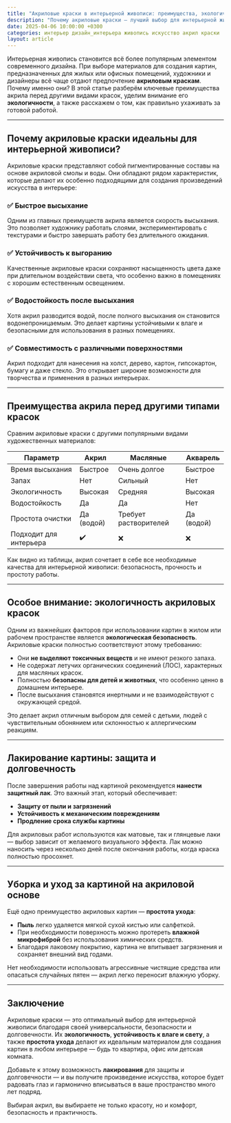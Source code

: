 ```yaml
---
title: "Акриловые краски в интерьерной живописи: преимущества, экологичность и уход"
description: "Почему акриловые краски — лучший выбор для интерьерной живописи. Экологичность, долговечность, простота ухода и защита лаком."
date: 2025-04-06 10:00:00 +0300
categories: интерьер дизайн_интерьера живопись искусство акрил краски
layout: article
---
```


Интерьерная живопись становится всё более популярным элементом современного дизайна. При выборе материалов для создания картин, предназначенных для жилых или офисных помещений, художники и дизайнеры всё чаще отдают предпочтение **акриловым краскам**. Почему именно они? В этой статье разберём ключевые преимущества акрила перед другими видами красок, уделим внимание его **экологичности**, а также расскажем о том, как правильно ухаживать за готовой работой.

---

## Почему акриловые краски идеальны для интерьерной живописи?

Акриловые краски представляют собой пигментированные составы на основе акриловой смолы и воды. Они обладают рядом характеристик, которые делают их особенно подходящими для создания произведений искусства в интерьере:

### ✅ Быстрое высыхание
Одним из главных преимуществ акрила является скорость высыхания. Это позволяет художнику работать слоями, экспериментировать с текстурами и быстро завершать работу без длительного ожидания.

### ✅ Устойчивость к выгоранию
Качественные акриловые краски сохраняют насыщенность цвета даже при длительном воздействии света, что особенно важно в помещениях с хорошим естественным освещением.

### ✅ Водостойкость после высыхания
Хотя акрил разводится водой, после полного высыхания он становится водонепроницаемым. Это делает картины устойчивыми к влаге и безопасными для использования в разных помещениях.

### ✅ Совместимость с различными поверхностями
Акрил подходит для нанесения на холст, дерево, картон, гипсокартон, бумагу и даже стекло. Это открывает широкие возможности для творчества и применения в разных интерьерах.

---

## Преимущества акрила перед другими типами красок

Сравним акриловые краски с другими популярными видами художественных материалов:

| Параметр               | Акрил         | Масляные      | Акварель      |
|------------------------|---------------|----------------|----------------|
| Время высыхания        | Быстрое       | Очень долгое   | Быстрое       |
| Запах                  | Нет           | Сильный        | Нет           |
| Экологичность          | Высокая       | Средняя        | Высокая       |
| Водостойкость          | Да            | Да             | Нет           |
| Простота очистки       | Да (водой)    | Требует растворителей | Да (водой) |
| Подходит для интерьера | ✔️             | ❌              | ❌              |

Как видно из таблицы, акрил сочетает в себе все необходимые качества для интерьерной живописи: безопасность, прочность и простоту работы.

---

## Особое внимание: экологичность акриловых красок

Одним из важнейших факторов при использовании картин в жилом или рабочем пространстве является **экологическая безопасность**. Акриловые краски полностью соответствуют этому требованию:

- Они **не выделяют токсичных веществ** и не имеют резкого запаха.
- Не содержат летучих органических соединений (ЛОС), характерных для масляных красок.
- Полностью **безопасны для детей и животных**, что особенно ценно в домашнем интерьере.
- После высыхания становятся инертными и не взаимодействуют с окружающей средой.

Это делает акрил отличным выбором для семей с детьми, людей с чувствительным обонянием или склонностью к аллергическим реакциям.

---

## Лакирование картины: защита и долговечность

После завершения работы над картиной рекомендуется **нанести защитный лак**. Это важный этап, который обеспечивает:

- **Защиту от пыли и загрязнений**
- **Устойчивость к механическим повреждениям**
- **Продление срока службы картины**

Для акриловых работ используются как матовые, так и глянцевые лаки — выбор зависит от желаемого визуального эффекта. Лак можно наносить через несколько дней после окончания работы, когда краска полностью просохнет.

---

## Уборка и уход за картиной на акриловой основе

Ещё одно преимущество акриловых картин — **простота ухода**:

- **Пыль** легко удаляется мягкой сухой кистью или салфеткой.
- При необходимости поверхность можно протереть **влажной микрофиброй** без использования химических средств.
- Благодаря лаковому покрытию, картина не впитывает загрязнения и сохраняет внешний вид годами.

Нет необходимости использовать агрессивные чистящие средства или опасаться случайных пятен — акрил легко переносит влажную уборку.

---

## Заключение

Акриловые краски — это оптимальный выбор для интерьерной живописи благодаря своей универсальности, безопасности и долговечности. Их **экологичность**, **устойчивость к влаге и свету**, а также **простота ухода** делают их идеальным материалом для создания картин в любом интерьере — будь то квартира, офис или детская комната.

Добавьте к этому возможность **лакирования** для защиты и долговечности — и вы получите произведение искусства, которое будет радовать глаз и гармонично вписываться в ваше пространство много лет подряд.

Выбирая акрил, вы выбираете не только красоту, но и комфорт, безопасность и практичность.
